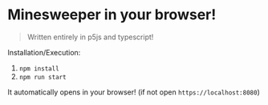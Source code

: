 # Minesweeper in your browser!

> Written entirely in p5js and typescript!

Installation/Execution:
1. `npm install`
2. `npm run start`

It automatically opens in your browser!
(if not open `https://localhost:8080`)